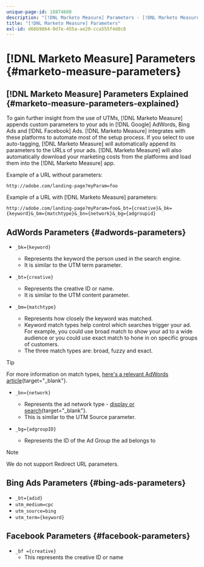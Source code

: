 ```yaml
---
unique-page-id: 18874608
description: "[!DNL Marketo Measure] Parameters - [!DNL Marketo Measure] - Product Documentation"
title: "[!DNL Marketo Measure] Parameters"
exl-id: d66b9864-0d7e-455a-ae20-cca555f4d8c8
---
```

# [!DNL Marketo Measure] Parameters {#marketo-measure-parameters}

## [!DNL Marketo Measure] Parameters Explained {#marketo-measure-parameters-explained}

To gain further insight from the use of UTMs, [!DNL Marketo Measure] appends custom parameters to your ads in [!DNL Google] AdWords, Bing Ads and [!DNL Facebook] Ads. [!DNL Marketo Measure] integrates with these platforms to automate most of the setup process. If you select to use auto-tagging, [!DNL Marketo Measure] will automatically append its parameters to the URLs of your ads. [!DNL Marketo Measure] will also automatically download your marketing costs from the platforms and load them into the [!DNL Marketo Measure] app.

Example of a URL without parameters:

`http://adobe.com/landing-page?myParam=foo`

Example of a URL with [!DNL Marketo Measure] parameters:

`http://adobe.com/landing-page?myParam=foo&_bt={creative}&_bk={keyword}&_bm={matchtype}&_bn={network}&_bg={adgroupid}`

## AdWords Parameters {#adwords-parameters}

* `_bk={keyword}`
   * Represents the keyword the person used in the search engine.
   * It is similar to the UTM term parameter.

* `_bt={creative}`
   * Represents the creative ID or name.
   * It is similar to the UTM content parameter.

* `_bm={matchtype}`
   * Represents how closely the keyword was matched.
   * Keyword match types help control which searches trigger your ad. For example, you could use broad match to show your ad to a wide audience or you could use exact match to hone in on specific groups of customers.
   * The three match types are: broad, fuzzy and exact.

>[!TIP]
>
>For more information on match types, [here's a relevant AdWords article](https://support.google.com/adwords/answer/2497836?hl=en){target="_blank"}.

* `_bn={network}`
   * Represents the ad network type - [display or search](https://support.google.com/adwords/answer/1752334?hl=en){target="_blank"}.
   * This is similar to the UTM Source parameter.

* `_bg={adgroupID}`
   * Represents the ID of the Ad Group the ad belongs to

>[!NOTE]
>
>We do not support Redirect URL parameters.

## Bing Ads Parameters {#bing-ads-parameters}

* `_bt={adid}`
* `utm_medium=cpc`
* `utm_source=bing`
* `utm_term={keyword}`

## Facebook Parameters {#facebook-parameters}

* `_bf ={creative}`
   * This represents the creative ID or name
